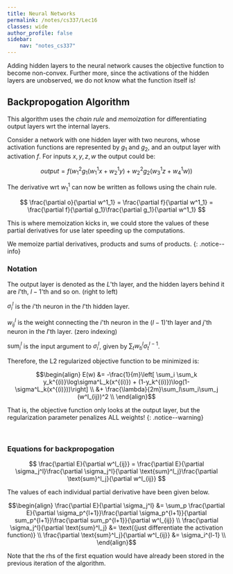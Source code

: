 ```yaml
---
title: Neural Networks
permalink: /notes/cs337/Lec16
classes: wide
author_profile: false
sidebar:
    nav: "notes_cs337"
---
```

<script type="text/javascript" src="https://code.jquery.com/jquery-1.7.1.min.js"></script>

<script type="text/x-mathjax-config">
  MathJax.Hub.Config({
    tex2jax: {
      inlineMath: [ ['$','$'], ["\\(","\\)"] ],
      processEscapes: true
    }
  });
</script>
<script type="text/javascript" async src="https://cdnjs.cloudflare.com/ajax/libs/mathjax/2.7.5/latest.js?config=TeX-MML-AM_CHTML" async></script>

<!-- Notes begin from here -->

Adding hidden layers to the neural network causes the objective function to become non-convex. Further more, since the activations of the hidden layers are unobserved, we do not know what the function itself is! 

## Backpropogation Algorithm

This algorithm uses the *chain rule* and *memoization* for differentiating output layers wrt the internal layers.

Consider a network with one hidden layer with two neurons, whose activation functions are represented by $g_1$ and $g_2$, and an output layer with activation $f$. For inputs $x,y,z,w$ the output could be:

$$ output = f(w^2_1g_1(w^1_1x+w^1_2y)+w^2_2g_2(w^1_3z+w^1_4w)) $$

The derivative wrt $w^1_1$ can now be written as follows using the chain rule.

$$ \frac{\partial o}{\partial w^1_1} = \frac{\partial f}{\partial w^1_1} = \frac{\partial f}{\partial g_1}\frac{\partial g_1}{\partial w^1_1} $$

This is where memoization kicks in, we could store the values of these partial derivatives for use later speeding up the computations.

We memoize partial derivatives, products and sums of products.
{: .notice--info}

### Notation

The output layer is denoted as the $L$'th layer, and the hidden layers behind it are $l$'th, $l-1$'th and so on. (right to left)

$\sigma^l_i$ is the $i$'th neuron in the $l$'th hidden layer. 

$w^l_{ij}$ is the weight connecting the $i$'th neuron in the $(l-1)$'th layer and $j$'th neuron in the $l$'th layer. (zero indexing)

$\text{sum}^l_i$ is the input argument to $\sigma^l_i$, given by $\sum_t w^l_{ti} \sigma_t^{l-1}$.

Therefore, the L2 regularized objective function to be minimized is:

$$\begin{align}
E(w) &= -\frac{1}{m}\left[ \sum_i \sum_k y_k^{(i)}\log\sigma^L_k(x^{(i)}) + (1-y_k^{(i)})\log(1-\sigma^L_k(x^{(i)}))\right] \\
&+ \frac{\lambda}{2m}\sum_l\sum_i\sum_j (w^l_{ij})^2 \\
\end{align}$$

That is, the objective function only looks at the output layer, but the regularization parameter penalizes ALL weights!
{: .notice--warning}

&nbsp;

### Equations for backpropogation

$$ \frac{\partial E}{\partial w^l_{ij}} = \frac{\partial E}{\partial \sigma_j^l}\frac{\partial \sigma_j^l}{\partial \text{sum}^l_j}\frac{\partial \text{sum}^l_j}{\partial w^l_{ij}} $$

The values of each individual partial derivative have been given below.

$$\begin{align}
\frac{\partial E}{\partial \sigma_j^l} &= \sum_p \frac{\partial E}{\partial \sigma_p^{l+1}}\frac{\partial \sigma_p^{l+1}}{\partial sum_p^{l+1}}\frac{\partial sum_p^{l+1}}{\partial w^l_{ij}} \\
\frac{\partial \sigma_j^l}{\partial \text{sum}^l_j} &= \text{(just differentiate the activation function)} \\
\frac{\partial \text{sum}^l_j}{\partial w^l_{ij}} &= \sigma_i^{l-1} \\
\end{align}$$

Note that the rhs of the first equation would have already been stored in the previous iteration of the algorithm.